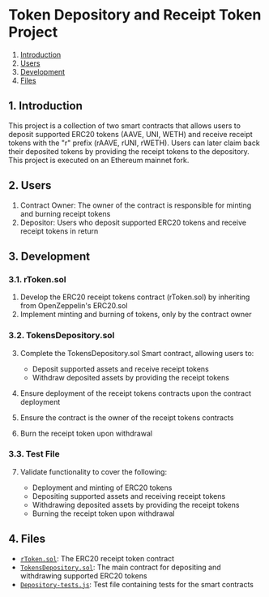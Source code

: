 # Token Depository and Receipt Token Project

1. [Introduction](#Introduction)
2. [Users](#Users)
3. [Development](#Development)
4. [Files](#Files)

## 1. <a name='Introduction'></a>Introduction

This project is a collection of two smart contracts that allows users to deposit supported ERC20 tokens (AAVE, UNI, WETH) and receive receipt tokens with the "r" prefix (rAAVE, rUNI, rWETH). Users can later claim back their deposited tokens by providing the receipt tokens to the depository. This project is executed on an Ethereum mainnet fork.

## 2. <a name='Users'></a>Users

1. Contract Owner: The owner of the contract is responsible for minting and burning receipt tokens
2. Depositor: Users who deposit supported ERC20 tokens and receive receipt tokens in return

## 3. <a name='Development'></a>Development

### 3.1. <a name='rToken.sol'></a>rToken.sol

1. Develop the ERC20 receipt tokens contract (rToken.sol) by inheriting from OpenZeppelin's ERC20.sol
2. Implement minting and burning of tokens, only by the contract owner

### 3.2. <a name='TokensDepository.sol'></a>TokensDepository.sol

3. Complete the TokensDepository.sol Smart contract, allowing users to:

   - Deposit supported assets and receive receipt tokens
   - Withdraw deposited assets by providing the receipt tokens

4. Ensure deployment of the receipt tokens contracts upon the contract deployment
5. Ensure the contract is the owner of the receipt tokens contracts
6. Burn the receipt token upon withdrawal

### 3.3. <a name='TestFile'></a>Test File

7. Validate functionality to cover the following:

   - Deployment and minting of ERC20 tokens
   - Depositing supported assets and receiving receipt tokens
   - Withdrawing deposited assets by providing the receipt tokens
   - Burning the receipt token upon withdrawal

## 4. <a name='Files'></a>Files

- [`rToken.sol`](./rToken.sol): The ERC20 receipt token contract
- [`TokensDepository.sol`](./TokensDepository.sol): The main contract for depositing and withdrawing supported ERC20 tokens
- [`Depository-tests.js`](./Depository-tests.js): Test file containing tests for the smart contracts
